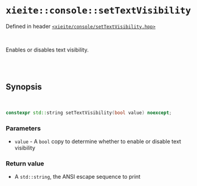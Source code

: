 # `xieite::console::setTextVisibility`
Defined in header [`<xieite/console/setTextVisibility.hpp>`](https://github.com/Eczbek/xieite/tree/main/include/xieite/console/setTextVisibility.hpp)

<br/>

Enables or disables text visibility.

<br/><br/>

## Synopsis

<br/>

```cpp
constexpr std::string setTextVisibility(bool value) noexcept;
```
### Parameters
- `value` - A `bool` copy to determine whether to enable or disable text visibility
### Return value
- A `std::string`, the ANSI escape sequence to print
